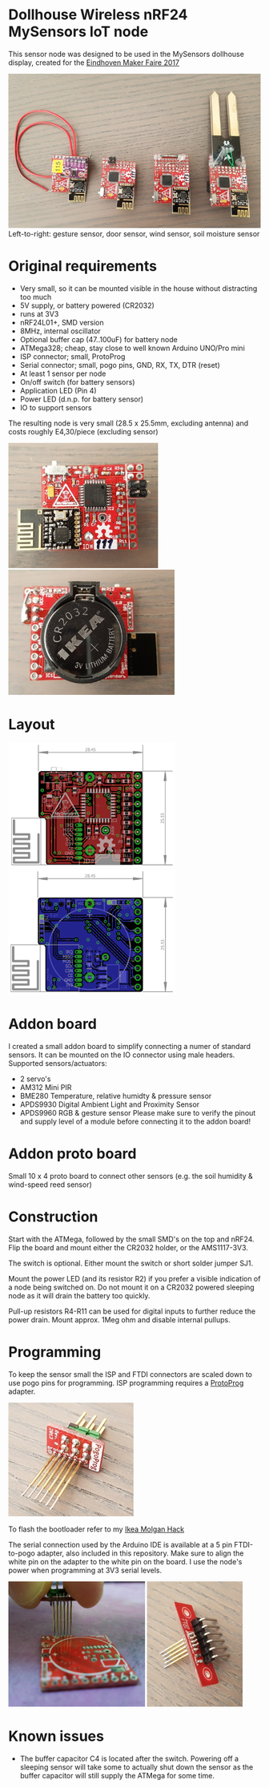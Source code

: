 # Dollhouse Wireless nRF24 MySensors IoT node

This sensor node was designed to be used in the MySensors dollhouse display, created for the [Eindhoven Maker Faire 2017](http://www.eindhovenmakerfaire.nl)

<img src="https://raw.githubusercontent.com/Yveaux/Dollhouse_Wireless_Node/master/images/multiple.jpg" alt="Ikea Molgan LED light">
Left-to-right: gesture sensor, door sensor, wind sensor, soil moisture sensor

Original requirements
========
* Very small, so it can be mounted visible in the house without distracting too much 
* 5V supply, or battery powered (CR2032)
* runs at 3V3
* nRF24L01+, SMD version
* 8MHz, internal oscillator
* Optional buffer cap (47..100uF) for battery node
* ATMega328; cheap, stay close to well known Arduino UNO/Pro mini
* ISP connector; small, ProtoProg
* Serial connector; small, pogo pins, GND, RX, TX, DTR (reset)
* At least 1 sensor per node
* On/off switch (for battery sensors)
* Application LED (Pin 4)
* Power LED (d.n.p. for battery sensor)
* IO to support sensors

The resulting node is very small (28.5 x 25.5mm, excluding antenna) and costs roughly E4,30/piece (excluding sensor)

<img src="./images/top_pcb.jpg" height="250"> <img src="./images/bottom_pcb.jpg" height="250">

Layout
========
<img src="./images/top.png" height="250"> <img src="./images/bottom.png" height="250">

Addon board
========
I created a small addon board to simplify connecting a numer of standard sensors. It can be mounted on the IO connector using male headers.
Supported sensors/actuators:
* 2 servo's
* AM312 Mini PIR
* BME280 Temperature, relative humidty & pressure sensor
* APDS9930 Digital Ambient Light and Proximity Sensor
* APDS9960 RGB & gesture sensor
Please make sure to verify the pinout and supply level of a module before connecting it to the addon board!

Addon proto board
========
Small 10 x 4 proto board to connect other sensors (e.g. the soil humidity & wind-speed reed sensor)

Construction
========
Start with the ATMega, followed by the small SMD's on the top and nRF24. Flip the board and mount either the CR2032 holder, or the AMS1117-3V3.

The switch is optional. Either mount the switch or short solder jumper SJ1.

Mount the power LED (and its resistor R2) if you prefer a visible indication of a node being switched on. Do not mount it on a CR2032 powered sleeping node as it will drain the battery too quickly.

Pull-up resistors R4-R11 can be used for digital inputs to further reduce the power drain. Mount approx. 1Meg ohm and disable internal pullups.

Programming
========
To keep the sensor small the ISP and FTDI connectors are scaled down to use pogo pins for programming.
ISP programming requires a [ProtoProg](http://protofusion.org/wordpress/2013/05/open-hardware-pogo-pin-programmer/) adapter.

<img src="./images/proto_prog.jpg">

To flash the bootloader refer to my [Ikea Molgan Hack](https://github.com/Yveaux/Ikea_Molgan_Hack)

The serial connection used by the Arduino IDE is available at a 5 pin FTDI-to-pogo adapter, also included in this repository. Make sure to align the white pin on the adapter to the white pin on the board. I use the node's power when programming at 3V3 serial levels.

<img src="./images/pogo_ftdi_node.jpg" height="250"> <img src="./images/pogo_ftdi_adapter.jpg" height="250">

Known issues
========
* The buffer capacitor C4 is located after the switch. Powering off a sleeping sensor will take some to actually shut down the sensor as the buffer capacitor will still supply the ATMega for some time.
